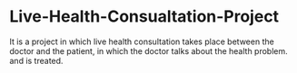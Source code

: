 # Live-Health-Consualtation-Project
It is a project in which live health consultation takes place between the doctor and the patient, in which the doctor talks about the health problem. and is treated.
